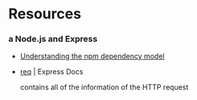 # Resources

### a Node.js and Express
- [Understanding the npm dependency model](https://lexi-lambda.github.io/blog/2016/08/24/understanding-the-npm-dependency-model/)
- [req](https://expressjs.com/en/4x/api.html#req) | Express Docs

  contains all of the information of the HTTP request
